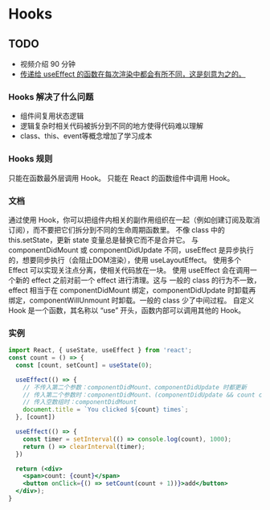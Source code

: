 # Hooks

## TODO
- 视频介绍 90 分钟
- [传递给 useEffect 的函数在每次渲染中都会有所不同，这是刻意为之的。](https://zh-hans.reactjs.org/docs/hooks-effect.html#detailed-explanation)

### Hooks 解决了什么问题
- 组件间复用状态逻辑
- 逻辑复杂时相关代码被拆分到不同的地方使得代码难以理解
- class、this、event等概念增加了学习成本

### Hooks 规则
只能在函数最外层调用 Hook。
只能在 React 的函数组件中调用 Hook。

### 文档
通过使用 Hook，你可以把组件内相关的副作用组织在一起（例如创建订阅及取消订阅），而不要把它们拆分到不同的生命周期函数里。
不像 class 中的 this.setState，更新 state 变量总是替换它而不是合并它。
与 componentDidMount 或 componentDidUpdate 不同，useEffect 是异步执行的，想要同步执行（会阻止DOM渲染），使用 useLayoutEffect。
使用多个 Effect 可以实现关注点分离，使相关代码放在一块。
使用 useEffect 会在调用一个新的 effect 之前对前一个 effect 进行清理。这与 一般的 class 的行为不一致，effect 相当于在 componentDidMount 绑定，componentDidUpdate 时卸载再绑定，componentWillUnmount 时卸载。一般的 class 少了中间过程。
自定义 Hook 是一个函数，其名称以 “use” 开头，函数内部可以调用其他的 Hook。 

### 实例
```jsx
import React, { useState, useEffect } from 'react';
const count = () => {
  const [count, setCount] = useState(0);

  useEffect(() => {
    // 不传入第二个参数：componentDidMount、componentDidUpdate 时都更新
    // 传入第二个参数时：componentDidMount、(componentDidUpdate && count changed)时更新
    // 传入空数组时：componentDidMount
    document.title = `You clicked ${count} times`;
  }, [count])

  useEffect(() => {
    const timer = setInterval(() => console.log(count), 1000);
    return () => clearInterval(timer);
  })

  return (<div>
    <span>count: {count}</span>
    <button onClick={() => setCount(count + 1))}>add</button>
  </div>);
}
```